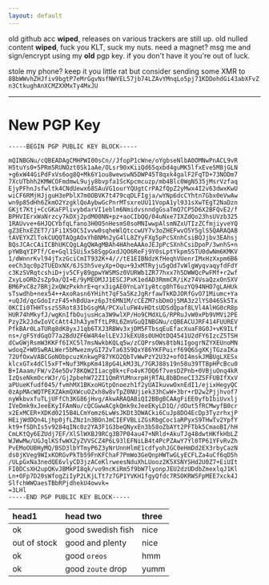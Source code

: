 ```yaml
---
layout: default
---
```


old github acc **wiped**, releases on various trackers are still up.
old nulled content **wiped**, fuck you KLT, suck my nuts.
need a magnet? msg me and sign/encrypt using my **old** pgp key. if you don't have it you're out of luck.

stole my phone? keep it you little rat but consider sending some XMR to
`8BbWWvhZHJfiv9bgtP7eMrGgvNsfNWYEL57jb74LZAvYMnqLo5pj71KDDohdGi43abXFvZn3CtkughAnXCMZXXMxTy4MxJU`
* * *
# New PGP Key

```
-----BEGIN PGP PUBLIC KEY BLOCK-----

mQINBGNu/cQBEADAgCMHPWI00sCn//JfopP1cWne/oYgbseNlbA0OMNwPnACL9vR
H5tuYs0+5PRm5RUNOzt0Sk1aAe/OLsr90xKiiQd65qxbd4guMK5lfxEve5M8jGLN
+g6xW44GiPdFxVs6og8Q+Mk6Y1ou8wewswN5DWP45T8qxk4galF2FqTD+73NODm7
7XcUTbhh2KMWCOFmdmwL9ujy8bvpfa1ScKpcmcuzp/mb4Blc0WgN535jMsrVzfaq
EjyPFhnJsfwltk4CNdUewx68SAuVG1ourYQUgtCrPA2fQpZ2yMwx4I2v63dwxKwU
wiCF6RMjHJjguH3ePblX7m0OBVK7t479cqDLFIgja/wYNp6dcCYhtn7Gbx0eVwAw
wn9p85dHh6ZkmO2YzgklQoAybwGcPnrMTsxreUU11VopA1yl931sXwTEgT2NaDzn
GKjt7Ktj+CcGKaFPlivybdarVI1eblm6NmidvsnndgGsaTmQ7CP5D6X2BFQvE2/f
BPHVIErxWaNrzcy7kDXj2pdM00NN+pz+aoCIbQQ/04uNxe7IXZdQo23hsUVzb325
1RAUvve+6HJQCYbfqLfano3H0O5nHesmS0soMNIwwpAlsmNZxUTIzZCfmjiyveYQ
gZ3EhxEZET7/1Fi1X5OC5Ivvw0sqheWlQtccwUY7v3oZHEFwvO5Y5glS5QARAQAB
tAVEYXZlTokCUQQTAQgAOxYhBNMn2yG4lL8ZYyFXg5pPcSXnhCsiBQJjbv3EAhsj
BQsJCAcCAiICBhUKCQgLAgQWAgMBAh4HAheAAAoJEJpPcSXnhCsiDpoP/3wnhS+n
pYWBqYIPTf/Ce+Gql1SUi5x58SgpGxdJQO6ReFj9Y0sLptYkpm5STU0dwNm6KMKV
1/dWnnrKvl94jTxzGciCmIT932K+4///tE1EIBNdzKfHeqhVUenrIMxHzXxpm6B6
eeCh3qc0p2TUEDxNX/6JS3h5veyXp+Oqu+9JxMTRyju5gOd7vWlgWyqvaqyfdFdY
c3KzSVRqtcshiD+jv5CFy89gpwYWSMSz0VURWb1ZR77hxx7h5DWWQcPwFMf+r2wf
ZxyLoORb2sZp9a/QI+E/9yMEOMJJ1ESCJPxK1edAD3RmmCR/iKz74VsaQzxOn5XV
BM6PxC8z7BRj2xQWzPxkhrE+qrx3igAE0YnLaY1y8tcg0hT6uzYQ94NHD7gLAHUk
sTswdhb+nex54++AxoRasn6YHiht7qF5a5KzJgRrfawTkKDJORfGvO71Miumc+Ya
+uQJd/qcGdoIrzF45+hBdUa+z6pJt6MN1M/cCEZM7sbDmOj5MA3z2lYS046Sk5Tx
0KCIi0THHTsszS5Rot83IbGsgMA/PCXuluFW4vHDtsUDSdQpaf8LVl4AlHG0cR8p
HUR74hMkyfJ/wgKnIfbOujusHca3W9wlXP/Ho9CMdXLG/RPRuJvW0xPb9VMVi2PE
PzyZk2JdwIoVCcAtt4JhA3ymTftLPRL6ZmVGuQINBGNu/cQBEACUJRF414FUUREV
PfkBAr0LaTURg8dK8yxJ1qb6TXJ3RBWv3xjDM5FTbsqEuEfacXuaF8G0J+vK9ILf
ns+/gF5YdGqO77a2BdUZF6W4R4elLEVJJkEXU8s0UHOtDQ4541U2dFY6IzcZ5TSH
dCwGWjRsmW3KKFf6IXC5l7msNwkbKQLq5w/zCQPrsOWs8tbNiIgogrNZYXEUnoMN
wdoqZ+W0SwRALWer5bMwezmyGI72vTa63S9QxY86YKFPuirf69Q6SgXKjTGzaIKa
72UfOxwVABCGoNObpcuzKnkwgP87YKO2QbTvWwPzY2U32+ofOI4mskJMBUgLXESx
klcxGTx4dCl5xFT+Nuf3MkpKm418pG4LkMJ3L/7GRJ88s19n58u39TTBpHPcBcu0
B+IAaam/FW/vZ4e5Dv78KQW2Iiacg0k+cFo4vK7DQ6f7vesDZPnb+0VBjuOnq4kR
IzQseNkmOcrW3r/Gj2pbehW72ZI1QmRYUMnxrpHjRTAL8bBDneCI3ZSFFUBIfXxV
aPUueKfudf045/fvmhMX1BKxoHGtpOnoezh1f2yUAIkuvwOxnEdI1/ejixHegyQC
0zApMAcWQTPEXZAkmQXWcuOZxh8w8vTpZ0NUjiek33hCwW+3br+rD2w2Pjjhvof7
nyWkbvxfuTLjUFfCh3KG86jHvg/AkwARAQABiQI2BBgBCAAgFiEE0yfbIbiUvxlj
IVeDmk9xJeeEKyIFAmNu/cQCGwwACgkQmk9xJeeEKyLD1Q//dOut5fRCMwyfB0cr
x2ExMCER+XDKd0215B4LCmYomz6LwWsJKDt3DWACki6CuJp8DO4EcDp3TyzrhxjP
HEijWdDQn4Ljhp0jfLZNz1n3BOnJmCIEFVBLiZGsRbgCoc1aRPyxS9THwTv2YpfY
kt9+fSDhIs5v9284qINc0z2YA3F1G3beQNyxEn3b58oZbAYt2PFTbk5CmaoBI/hH
CmLKtQy6EZUdj7EF/XlSlWXBJ9RCg3B7P04au47+NRld+AkuTJg48dwtHKfkHbLZ
WJWwMw/UGJqlKSfwWXZyZVVSCZ4P6L93lEFNiLB4t4PcPZAwY7Yl0TP61YFvRvZh
PvEMoOUBHyMQ/BSD3lbYTmyP6Z3yNrUnnHlmE1cdfyohJGC0eHmDd2EX3rbyCazN
ds0jKVeg9WIxKORGvPkTb59FnKFChaF7PmWo3GeQnpHWTwGLyECFLZa4uCf6qD5h
/ULpGxNa3nedQE6vlyCD3jzACeKlrweesNduXhLUooz2K5XSNYSHd2U0Z7+EiUIt
FI0DCsXH2upQKvJBMkPI8qk/vo9ncKiRm5f9bW7lyonpJEU2dzUDdbZmexlqJ1Kl
Ln+OFp7D20sWfogZiIyP2LKjLTt7z7GP1YVKH1fgyQfdc7RSOKRW5FpMEE7xck4J
SlfchWWOaesTBbRPjdhekU4owvk=
=3LHl
-----END PGP PUBLIC KEY BLOCK-----
```

| head1        | head two          | three |
|:-------------|:------------------|:------|
| ok           | good swedish fish | nice  |
| out of stock | good and plenty   | nice  |
| ok           | good `oreos`      | hmm   |
| ok           | good `zoute` drop | yumm  |